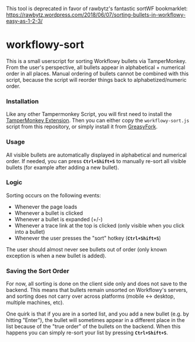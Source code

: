 This tool is deprecated in favor of rawbytz's fantastic sortWF bookmarklet: https://rawbytz.wordpress.com/2018/06/07/sorting-bullets-in-workflowy-easy-as-1-2-3/

# workflowy-sort

This is a small userscript for sorting Workflowy bullets via TamperMonkey.
From the user's perspective, all bullets appear in alphabetical + numerical order in all places.
Manual ordering of bullets cannot be combined with this script, because the script will reorder things back to alphabetized/numeric order.


### Installation

Like any other Tampermonkey Script, you will first need to install the [TamperMonkey Extension](https://tampermonkey.net/).
Then you can either copy the `workflowy-sort.js` script from this repository, or simply install it from [GreasyFork](https://greasyfork.org/en/scripts/39239-workflowy-sort).

### Usage

All visible bullets are automatically displayed in alphabetical and numerical order.
If needed, you can press **`Ctrl+Shift+S`** to manually re-sort all visible bullets (for example after adding a new bullet).

### Logic

 Sorting occurs on the following events: 

  - Whenever the page loads
  - Whenever a bullet is clicked
  - Whenever a bullet is expanded (+/-)
  - Whenever a trace link at the top is clicked (only visible when you click into a bullet)
  - Whenever the user presses the "sort" hotkey (**`Ctrl+Shift+S`**)

The user should almost never see bullets out of order (only known exception is when a new bullet is added).

### Saving the Sort Order

For now, all sorting is done on the client side only and does not save to the backend. This means that bullets remain unsorted on Workflowy's servers, and sorting does not carry over across platforms (mobile <-> desktop, multiple machines, etc).

One quirk is that if you are in a sorted list, and you add a new bullet (e.g. by hitting "Enter"), the bullet will sometimes appear in a different place in the list because of the "true order" of the bullets on the backend. When this happens you can simply re-sort your list by pressing **`Ctrl+Shift+S`**.
